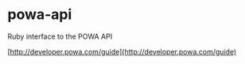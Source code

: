 powa-api
========

Ruby interface to the POWA API

[http://developer.powa.com/guide](http://developer.powa.com/guide)